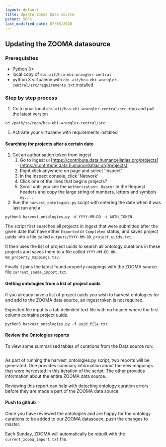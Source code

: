 ```yaml
---
layout: default
title: Update Zooma Data source
parent: SOPs
last_modified_date: 07/05/2020
---
```


## Updating the ZOOMA datasource


### Prerequisites

* Python 3+
* local copy of `ebi-ait/hca-ebi-wrangler-central`
* python 3 virtualenv with `ebi-ait/hca-ebi-wrangler-central/src/requirements.txt` installed

### Step by step process

1. Go to your local `ebi-ait/hca-ebi-wrangler-central/src` repo and pull the latest version
```
cd /path/to/repo/hca-ebi-wrangler-central/src
```
1. Activate your virtualenv with requirements installed

#### Searching for projects after a certain date
1. Get an authorisation token from ingest
    1. Go to ingest ui [https://contribute.data.humancellatlas.org/projects](https://contribute.data.humancellatlas.org/projects)
    1. Right click anywhere on page and select 'Inspect'
    1. In the inspect console, click 'Network'
    1. Click one of the lines that begins projects? 
    1. Scroll until you see the `Authorization: Bearer` in the Request headers and copy the large string of numbers, letters and symbols `ey....`
1. Run the `harvest_ontologies.py` script with entering the date when it was last run and a 

```
python3 harvest_ontologies.py -d YYYY-MM-DD -t AUTH_TOKEN
```

The script first searches all projects in ingest that were submitted after the given date that have either `Exported` or `Completed` status, and saves project uuids into a file called `outputs/YYYY-MM-DD_project_uuids.txt`. 

It then uses the list of project uuids to search all ontology curations in these projects and saves them to a file called `YYYY-MM-DD_HH-mm_property_mappings.tsv`. 

Finally it joins the latest found property mappings with the ZOOMA source file `current_zooma_import.txt`.

#### Getting ontologies from a list of project uuids

If you already have a list of project uuids you wish to harvest ontologies for and add to the ZOOMA data source, an ingest token is not required. 

Expected file input is a tab delimited text file with no header where the first column contains project uuids. 

```
python3 harvest_ontologies.py -f uuid_file.txt
```

#### Review the Ontologies reports

To view some summarised tables of curations from the Data source run:

```

```

As part of running the harvest_ontologies.py script, two reports will be generated. One provides summary information about the new mappings that were harvested in this iteration of the script. The other provides information about the entire ZOOMA data source.

Reviewing this report can help with detecting ontology curation errors before they are made a part of the ZOOMA data source.

#### Push to github

Once you have reviewed the ontologies and are happy for the ontology curations to be added to our ZOOMA datasouce, push the changes to master.

Each Sunday, ZOOMA will automatically be rebuilt with the `current_zooma_import.txt` file. 
